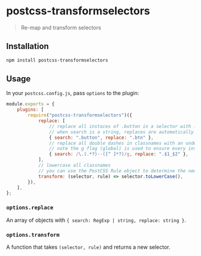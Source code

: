 # postcss-transformselectors

> Re-map and transform selectors

## Installation

```sh
npm install postcss-transformselectors
```

## Usage

In your `postcss.config.js`, pass `options` to the plugin:

```js
module.exports = {
	plugins: [
		require("postcss-transformselectors")({
			replace: [
				// replace all instaces of .button in a selector with .btn (will catch .button:hover)
				// when search is a string, replaces are automatically made global
				{ search: ".button", replace: ".btn" },
				// replace all double dashes in classnames with an underscore
				// note the g flag (global) is used to ensure every instance in a selector is replaced
				{ search: /\.(.*?)--([^ ]*?)/g, replace: ".$1_$2" },
			],
			// lowercase all classnames
			// you can use the PostCSS Rule object to determine the new selector (i.e. based off rule.parent)
			transform: (selector, rule) => selector.toLowerCase(),
		}),
	],
};
```

### `options.replace`

An array of objects with `{ search: RegExp | string, replace: string }`.

### `options.transform`

A function that takes `(selector, rule)` and returns a new selector.
